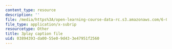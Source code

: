 ```yaml
---
content_type: resource
description: ''
file: /media/https%3A/open-learning-course-data-rc.s3.amazonaws.com/6-003-signals-and-systems-fall-2011/03894393da0055e09d433e47951f2560_tp_MdKz3fC8.vtt
file_type: application/x-subrip
resourcetype: Other
title: 3play caption file
uid: 03894393-da00-55e0-9d43-3e47951f2560
---
```

